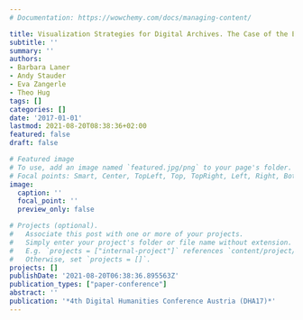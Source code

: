 ```yaml
---
# Documentation: https://wowchemy.com/docs/managing-content/

title: Visualization Strategies for Digital Archives. The Case of the Ernst-von-Glasersfeld-Archive
subtitle: ''
summary: ''
authors:
- Barbara Laner
- Andy Stauder
- Eva Zangerle
- Theo Hug
tags: []
categories: []
date: '2017-01-01'
lastmod: 2021-08-20T08:38:36+02:00
featured: false
draft: false

# Featured image
# To use, add an image named `featured.jpg/png` to your page's folder.
# Focal points: Smart, Center, TopLeft, Top, TopRight, Left, Right, BottomLeft, Bottom, BottomRight.
image:
  caption: ''
  focal_point: ''
  preview_only: false

# Projects (optional).
#   Associate this post with one or more of your projects.
#   Simply enter your project's folder or file name without extension.
#   E.g. `projects = ["internal-project"]` references `content/project/deep-learning/index.md`.
#   Otherwise, set `projects = []`.
projects: []
publishDate: '2021-08-20T06:38:36.895563Z'
publication_types: ["paper-conference"]
abstract: ''
publication: '*4th Digital Humanities Conference Austria (DHA17)*'
---
```


